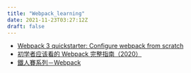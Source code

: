 ```yaml
---
title: "Webpack_learning"
date: 2021-11-23T03:27:12Z
draft: false
---
```


- [Webpack 3 quickstarter: Configure webpack from scratch](https://hackernoon.com/webpack-3-quickstarter-configure-webpack-from-scratch-30a6c394038a)
- [初学者应该看的 Webpack 完整指南（2020）]([https://segmentfault.com/a/1190000023369896](https://segmentfault.com/a/1190000023369896))
- [鐵人賽系列－Webpack]([https://ithelp.ithome.com.tw/users/20107789/ironman/3332](https://ithelp.ithome.com.tw/users/20107789/ironman/3332))
